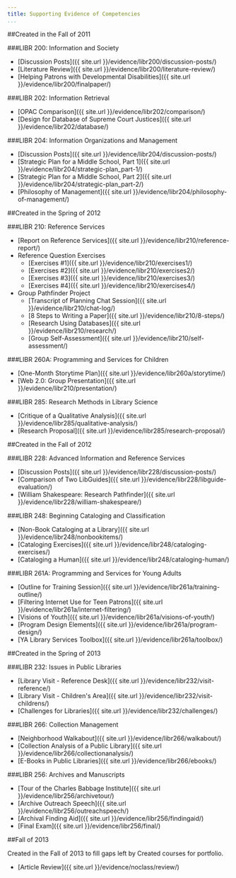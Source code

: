 ```yaml
---
title: Supporting Evidence of Competencies
...
```


##Created in the Fall of 2011

###LIBR 200: Information and Society

-   [Discussion Posts]({{ site.url }}/evidence/libr200/discussion-posts/)
-   [Literature Review]({{ site.url }}/evidence/libr200/literature-review/)
-   [Helping Patrons with Developmental Disabilities]({{ site.url }}/evidence/libr200/finalpaper/)


###LIBR 202: Information Retrieval

-   [OPAC Comparison]({{ site.url }}/evidence/libr202/comparison/)
-   [Design for Database of Supreme Court Justices]({{ site.url }}/evidence/libr202/database/)


###LIBR 204: Information Organizations and Management

-   [Discussion Posts]({{ site.url }}/evidence/libr204/discussion-posts/)
-   [Strategic Plan for a Middle School, Part 1]({{ site.url }}/evidence/libr204/strategic-plan_part-1/)
-   [Strategic Plan for a Middle School, Part 2]({{ site.url }}/evidence/libr204/strategic-plan_part-2/)
-   [Philosophy of Management]({{ site.url }}/evidence/libr204/philosophy-of-management/)


##Created in the Spring of 2012

###LIBR 210: Reference Services

-   [Report on Reference Services]({{ site.url }}/evidence/libr210/reference-report/)
-   Reference Question Exercises
    -   [Exercises #1]({{ site.url }}/evidence/libr210/exercises1/)
    -   [Exercises #2]({{ site.url }}/evidence/libr210/exercises2/)
    -   [Exercises #3]({{ site.url }}/evidence/libr210/exercises3/)
    -   [Exercises #4]({{ site.url }}/evidence/libr210/exercises4/)
-   Group Pathfinder Project
    -   [Transcript of Planning Chat Session]({{ site.url }}/evidence/libr210/chat-log/)
    -   [8 Steps to Writing a Paper]({{ site.url }}/evidence/libr210/8-steps/)
    -   [Research Using Databases]({{ site.url }}/evidence/libr210/research/)
    -   [Group Self-Assessment]({{ site.url }}/evidence/libr210/self-assessment/)


###LIBR 260A: Programming and Services for Children

-   [One-Month Storytime Plan]({{ site.url }}/evidence/libr260a/storytime/)
-   [Web 2.0: Group Presentation]({{ site.url }}/evidence/libr210/presentation/)


###LIBR 285: Research Methods in Library Science

-   [Critique of a Qualitative Analysis]({{ site.url }}/evidence/libr285/qualitative-analysis/)
-   [Research Proposal]({{ site.url }}/evidence/libr285/research-proposal/)


##Created in the Fall of 2012

###LIBR 228: Advanced Information and Reference Services

-   [Discussion Posts]({{ site.url }}/evidence/libr228/discussion-posts/)
-   [Comparison of Two LibGuides]({{ site.url }}/evidence/libr228/libguide-evaluation/)
-   [William Shakespeare: Research Pathfinder]({{ site.url }}/evidence/libr228/william-shakespeare/)


###LIBR 248: Beginning Cataloging and Classification

-   [Non-Book Cataloging at a Library]({{ site.url }}/evidence/libr248/nonbookitems/)
-   [Cataloging Exercises]({{ site.url }}/evidence/libr248/cataloging-exercises/)
-   [Cataloging a Human]({{ site.url }}/evidence/libr248/cataloging-human/)


###LIBR 261A: Programming and Services for Young Adults

-   [Outline for Training Session]({{ site.url }}/evidence/libr261a/training-outline/)
-   [Filtering Internet Use for Teen Patrons]({{ site.url }}/evidence/libr261a/internet-filtering/)
-   [Visions of Youth]({{ site.url }}/evidence/libr261a/visions-of-youth/)
-   [Program Design Elements]({{ site.url }}/evidence/libr261a/program-design/)
-   [YA Library Services Toolbox]({{ site.url }}/evidence/libr261a/toolbox/)


##Created in the Spring of 2013

###LIBR 232: Issues in Public Libraries

-   [Library Visit - Reference Desk]({{ site.url }}/evidence/libr232/visit-reference/)
-   [Library Visit - Children's Area]({{ site.url }}/evidence/libr232/visit-childrens/)
-   [Challenges for Libraries]({{ site.url }}/evidence/libr232/challenges/)


###LIBR 266: Collection Management

-   [Neighborhood Walkabout]({{ site.url }}/evidence/libr266/walkabout/)
-   [Collection Analysis of a Public Library]({{ site.url }}/evidence/libr266/collectionanalysis/)
-   [E-Books in Public Libraries]({{ site.url }}/evidence/libr266/ebooks/)


###LIBR 256: Archives and Manuscripts

-   [Tour of the Charles Babbage Institute]({{ site.url }}/evidence/libr256/archivetour/)
-   [Archive Outreach Speech]({{ site.url }}/evidence/libr256/outreachspeech/)
-   [Archival Finding Aid]({{ site.url }}/evidence/libr256/findingaid/)
-   [Final Exam]({{ site.url }}/evidence/libr256/final/)


##Fall of 2013

Created in the Fall of 2013 to fill gaps left by Created courses for portfolio.

-   [Article Review]({{ site.url }}/evidence/noclass/review/)


